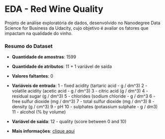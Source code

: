 # EDA - Red Wine Quality
Projeto de análise exploratória de dados, desenvolvido no Nanodegree Data Science for Business da Udacity, cujo objetivo é avaliar os fatores que impactam na qualidade do vinho.

### Resumo do Dataset

* **Quantidade de amostras**: 1599
* **Quantidade de atributos**: 11 + 1 variável de saída
* **Valores faltantes**: 0

* **Variáveis de entrada**:
   1 - fixed acidity (tartaric acid - g / dm^3)
   2 - volatile acidity (acetic acid - g / dm^3)
   3 - citric acid (g / dm^3)
   4 - residual sugar (g / dm^3)
   5 - chlorides (sodium chloride - g / dm^3
   6 - free sulfur dioxide (mg / dm^3)
   7 - total sulfur dioxide (mg / dm^3)
   8 - density (g / cm^3)
   9 - pH
   10 - sulphates (potassium sulphate - g / dm3)
   11 - alcohol (% by volume)

* **Variável de saída**: 
   12 - quality (score between 0 and 10)

* **Mais informações**: [clique aqui](https://github.com/LeonardoBF/Udacity-Projects/blob/master/EDA%20-%20Red%20Wine%20Quality/Description%20DataSet.txt)